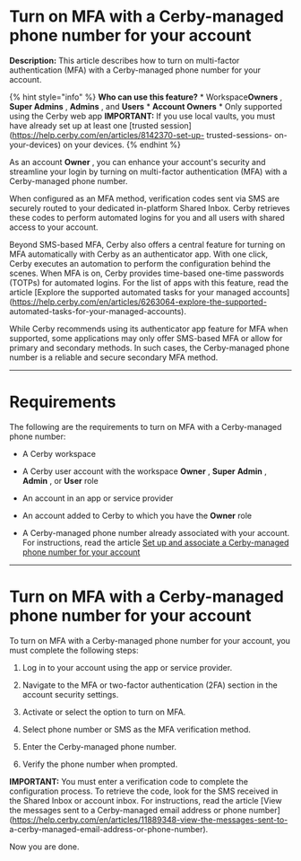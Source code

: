 # Turn on MFA with a Cerby-managed phone number for your account

**Description:** This article describes how to turn on multi-factor authentication (MFA) with a Cerby-managed phone number for your account.

{% hint style="info" %} **Who can use this feature?** * Workspace**Owners** ,
**Super Admins** , **Admins** , and **Users** * **Account Owners** * Only
supported using the Cerby web app **IMPORTANT:** If you use local vaults, you
must have already set up at least one [trusted
session](https://help.cerby.com/en/articles/8142370-set-up- trusted-sessions-
on-your-devices) on your devices. {% endhint %}

As an account **Owner** , you can enhance your account's security and
streamline your login by turning on multi-factor authentication (MFA) with a
Cerby-managed phone number.

When configured as an MFA method, verification codes sent via SMS are securely
routed to your dedicated in-platform Shared Inbox. Cerby retrieves these codes
to perform automated logins for you and all users with shared access to your
account.

Beyond SMS-based MFA, Cerby also offers a central feature for turning on MFA
automatically with Cerby as an authenticator app. With one click, Cerby
executes an automation to perform the configuration behind the scenes. When
MFA is on, Cerby provides time-based one-time passwords (TOTPs) for automated
logins. For the list of apps with this feature, read the article [Explore the
supported automated tasks for your managed
accounts](https://help.cerby.com/en/articles/6263064-explore-the-supported-
automated-tasks-for-your-managed-accounts).

While Cerby recommends using its authenticator app feature for MFA when
supported, some applications may only offer SMS-based MFA or allow for primary
and secondary methods. In such cases, the Cerby-managed phone number is a
reliable and secure secondary MFA method.

* * *

# **Requirements**

The following are the requirements to turn on MFA with a Cerby-managed phone
number:

  * A Cerby workspace

  * A Cerby user account with the workspace **Owner** , **Super** **Admin** , **Admin** , or **User** role

  * An account in an app or service provider

  * An account added to Cerby to which you have the **Owner** role

  * A Cerby-managed phone number already associated with your account. For instructions, read the article [Set up and associate a Cerby-managed phone number for your account](https://help.cerby.com/en/articles/11889035-set-up-and-associate-a-cerby-managed-phone-number-for-your-account)

* * *

# **Turn on MFA with a Cerby-managed phone number for your account**

To turn on MFA with a Cerby-managed phone number for your account, you must
complete the following steps:

  1. Log in to your account using the app or service provider.

  2. Navigate to the MFA or two-factor authentication (2FA) section in the account security settings.

  3. Activate or select the option to turn on MFA.

  4. Select phone number or SMS as the MFA verification method.

  5. Enter the Cerby-managed phone number.

  6. Verify the phone number when prompted.

**IMPORTANT:** You must enter a verification code to complete the
configuration process. To retrieve the code, look for the SMS received in the
Shared Inbox or account inbox. For instructions, read the article [View the
messages sent to a Cerby-managed email address or phone
number](https://help.cerby.com/en/articles/11889348-view-the-messages-sent-to-
a-cerby-managed-email-address-or-phone-number).

Now you are done.

